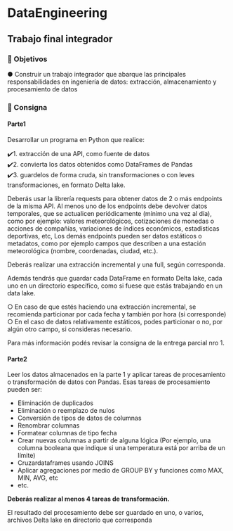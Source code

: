 #  DataEngineering
## Trabajo final integrador
### 🎯 Objetivos
 ● Construir un trabajo integrador que abarque las principales responsabilidades en
 ingeniería de datos: extracción, almacenamiento y procesamiento de datos
 
 ### 📝 Consigna
 
 #### Parte1
 
 Desarrollar un programa en Python que realice:
 
✔️1.  extracción de una API, como fuente de datos  
✔️2. convierta los datos obtenidos como DataFrames de Pandas  
✔️3. guardelos de forma cruda, sin transformaciones o con leves transformaciones,
 en formato Delta lake.  
 
 Deberás usar la librería requests para obtener datos de 2 o más endpoints de la misma
 API. Al menos uno de los endpoints debe devolver datos temporales, que se actualicen
 periódicamente (mínimo una vez al día), como por ejemplo: valores meteorológicos,
 cotizaciones de monedas o acciones de compañías, variaciones de índices económicos,
 estadísticas deportivas, etc, Los demás endpoints pueden ser datos estáticos o
 metadatos, como por ejemplo campos que describen a una estación meteorológica
 (nombre, coordenadas, ciudad, etc.).
 
 Deberás realizar una extracción incremental y una full, según corresponda.
 
 Además tendrás que guardar cada DataFrame en formato Delta lake, cada uno en un
 directorio específico, como si fuese que estás trabajando en un data lake.
 
 ○ En caso de que estés haciendo una extracción incremental, se recomienda
 particionar por cada fecha y también por hora (si corresponde)  
 ○ En el caso de datos relativamente estáticos, podes particionar o no, por algún
 otro campo, si consideras necesario.  
 
 Para más información podés revisar la consigna de la entrega parcial nro 1.
 
 #### Parte2
 Leer los datos almacenados en la parte 1 y aplicar tareas de procesamiento o
 transformación de datos con Pandas. Esas tareas de procesamiento pueden ser:  
 - Eliminación de duplicados
 - Eliminación o reemplazo de nulos
 - Conversión de tipos de datos de columnas
 - Renombrar columnas
 - Formatear columnas de tipo fecha
 - Crear nuevas columnas a partir de alguna lógica (Por ejemplo, una columna
 booleana que indique si una temperatura está por arriba de un límite)
- Cruzardataframes usando JOINS
- Aplicar agregaciones por medio de GROUP BY y funciones como MAX, MIN,
 AVG, etc
- etc.
 
 **Deberás realizar al menos 4 tareas de transformación.**
  
 El resultado del procesamiento debe ser guardado en uno, o varios, archivos Delta lake
 en directorio que corresponda
